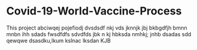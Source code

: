 # Covid-19-World-Vaccine-Process
This project
abciwqej
pojefiodj
dvsdsdf
nkj
vds
jknnjk
jbj
bkbgdfjh
bmnn
mnbn
ihh
sdads
fwsdfdfs
sdvdfds
jbk
n kj
hbksda
nmhkj;
jnhb
dsadas
sdd
qewqwe
dsasdku,lkum
kslnac
lksdan
KJB
